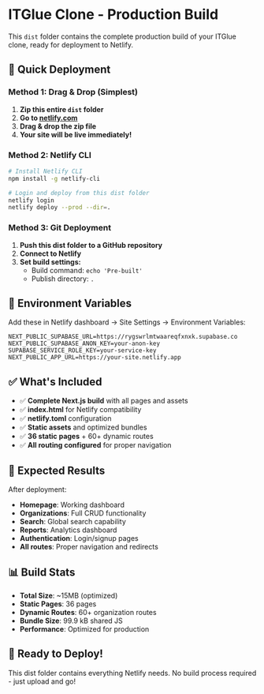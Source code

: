 # ITGlue Clone - Production Build

This `dist` folder contains the complete production build of your ITGlue clone, ready for deployment to Netlify.

## 🚀 Quick Deployment

### Method 1: Drag & Drop (Simplest)
1. **Zip this entire `dist` folder**
2. **Go to [netlify.com](https://netlify.com)**
3. **Drag & drop the zip file**
4. **Your site will be live immediately!**

### Method 2: Netlify CLI
```bash
# Install Netlify CLI
npm install -g netlify-cli

# Login and deploy from this dist folder
netlify login
netlify deploy --prod --dir=.
```

### Method 3: Git Deployment
1. **Push this dist folder to a GitHub repository**
2. **Connect to Netlify**
3. **Set build settings:**
   - Build command: `echo 'Pre-built'`
   - Publish directory: `.`

## 🔧 Environment Variables

Add these in Netlify dashboard → Site Settings → Environment Variables:

```env
NEXT_PUBLIC_SUPABASE_URL=https://rygswrlmtwaareqfxnxk.supabase.co
NEXT_PUBLIC_SUPABASE_ANON_KEY=your-anon-key
SUPABASE_SERVICE_ROLE_KEY=your-service-key
NEXT_PUBLIC_APP_URL=https://your-site.netlify.app
```

## ✅ What's Included

- ✅ **Complete Next.js build** with all pages and assets
- ✅ **index.html** for Netlify compatibility
- ✅ **netlify.toml** configuration
- ✅ **Static assets** and optimized bundles
- ✅ **36 static pages** + 60+ dynamic routes
- ✅ **All routing configured** for proper navigation

## 🎯 Expected Results

After deployment:
- **Homepage**: Working dashboard
- **Organizations**: Full CRUD functionality
- **Search**: Global search capability
- **Reports**: Analytics dashboard
- **Authentication**: Login/signup pages
- **All routes**: Proper navigation and redirects

## 📊 Build Stats

- **Total Size**: ~15MB (optimized)
- **Static Pages**: 36 pages
- **Dynamic Routes**: 60+ organization routes
- **Bundle Size**: 99.9 kB shared JS
- **Performance**: Optimized for production

## 🎉 Ready to Deploy!

This dist folder contains everything Netlify needs. No build process required - just upload and go!
